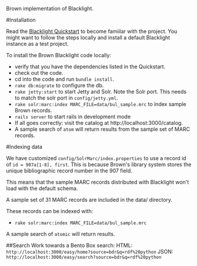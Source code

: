 Brown implementation of Blacklight.

#Installation

Read the [Blacklight Quickstart](https://github.com/projectblacklight/blacklight/wiki/Quickstart) to become famiilar with the project.  You might want to follow the steps locally and install a default Blacklight instance as a test project.

To install the Brown Blacklight code locally:

 * verify that you have the dependencies listed in the Quickstart.
 * check out the code.
 * cd into the code and run `bundle install`.
 * `rake db:migrate` to configure the db.
 * `rake jetty:start` to start Jetty and Solr.  Note the Solr port.  This needs to match the solr port in `config/jetty.yml`.
 * `rake solr:marc:index MARC_FILE=data/bul_sample.mrc` to index sample Brown records.
 * `rails server` to start rails in development mode
 * If all goes correctly: visit the catalog at http://localhost:3000/catalog.
 * A sample search of `atom` will return results from the sample set of MARC records.


#Indexing data

We have customized `config/SolrMarc/index.properties` to use a record id of `id = 907a[1-8], first`.  This is because Brown's library system stores the unique bibliographic record number in the 907 field.

This means that the sample MARC records distributed with Blacklight won't load with the default schema.

A sample set of 31 MARC records are included in the data/ directory.

These records can be indexed with:

 * `rake solr:marc:index MARC_FILE=data/bul_sample.mrc`

A sample search of `atomic` will return results.


##Search
Work towards a Bento Box search:
HTML: `http://localhost:3000/easy/home?source=bdr&q=rdf%20python`
JSON: `http://localhost:3000/easy/search?source=bdr&q=rdf%20python`
